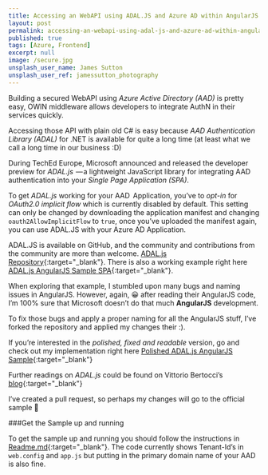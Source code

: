 ```yaml
---
title: Accessing an WebAPI using ADAL.JS and Azure AD within AngularJS
layout: post
permalink: accessing-an-webapi-using-adal-js-and-azure-ad-within-angularjs
published: true
tags: [Azure, Frontend]
excerpt: null
image: /secure.jpg
unsplash_user_name: James Sutton
unsplash_user_ref: jamessutton_photography
---
```


Building a secured WebAPI using *Azure Active Directory (AAD)* is pretty easy, OWIN middleware allows developers to integrate AuthN in their services quickly.

Accessing those API with plain old C# is easy because *AAD Authentication Library (ADAL)* for .NET is available for quite a long time (at least what we call a long time in our business :D)

During TechEd Europe, Microsoft announced and released the developer preview for *ADAL.js*  — a lightweight JavaScript library for integrating AAD authentication into your *Single Page Application (SPA)*.

To get *ADAL.js* working for your AAD   Application, you’ve to *opt-in* for *OAuth2.0 implicit flow* which is currently disabled by default. This setting can only be changed by downloading the application manifest and changing `oauth2AllowImplicitFlow` to `true`, once you’ve uploaded the manifest again, you can use ADAL.JS with your Azure AD Application.

ADAL.JS is available on GitHub, and the community and contributions from the community are more than welcome. [ADAL.js Repository](https://github.com/AzureAD/azure-activedirectory-library-for-js){:target="_blank"}. There is also a working example right here [ADAL.js AngularJS Sample SPA](https://github.com/AzureADSamples/SinglePageApp-DotNet){:target="_blank"}.

When exploring that example, I stumbled upon many bugs and naming issues in AngularJS. However, again, 😀 after reading their AngularJS code, I’m 100% sure that Microsoft doesn’t do that much **AngularJS** development.

To fix those bugs and apply a proper naming for all the AngularJS stuff, I’ve forked the repository and applied my changes their :).

If you’re interested in the *polished, fixed and readable* version, go and check out my implementation right here [Polished ADAL.js AngularJS Sample](https://github.com/ThorstenHans/SinglePageApp-DotNet){:target="_blank"}

Further readings on *ADAL.js* could be found on Vittorio Bertocci’s [blog](http://www.cloudidentity.com){:target="_blank"}

I’ve created a pull request, so perhaps my changes will go to the official sample 🙂

###Get the Sample up and running

To get the sample up and running you should follow the instructions in [Readme.md](https://github.com/ThorstenHans/SinglePageApp-DotNet/blob/master/README.md){:target="_blank"}. The code currently shows Tenant-Id’s in `web.config` and `app.js` but putting in the primary domain name of your AAD is also fine.
